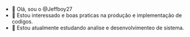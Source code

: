 - 👋 Olá, sou o @Jeffboy27
- 👀 Estou interessado e boas praticas na produção e implementação de codigos. 
- 🌱 Estou atualmente estudando analise e desenvolvimenteo de sistema. 


<!---
Jeffboy27/Jeffboy27 is a ✨ special ✨ repository because its `README.md` (this file) appears on your GitHub profile.
You can click the Preview link to take a look at your changes.
--->
